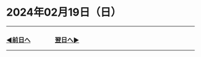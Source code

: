 # 2024年02月19日（日）

---

### [◀️前日へ](https://github.com/yuasys/chatty-journal/blob/main/2024/02/2024-02-17.md)&emsp;&emsp;&emsp;&emsp;[翌日へ▶️](https://github.com/yuasys/chatty-journal/blob/main/2024/02/2024-02-19.md)

---
